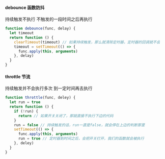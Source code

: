 #### debounce 函数防抖

持续触发不执行
不触发的一段时间之后再执行

```js
function debounce(func, delay) {
  let timeout
  return function () {
    clearTimeout(timeout) // 如果持续触发，那么就清除定时器，定时器的回调就不会执行。
    timeout = setTimeout(() => {
      func.apply(this, arguments)
    }, delay)
  }
}
```

#### throttle 节流

持续触发并不会执行多次
到一定时间再去执行

```js
function throttle(func, deley) {
  let run = true
  return function () {
    if (!run) {
      return // 如果开关关闭了，那就直接不执行下边的代码
    }
    run = false // 持续触发的话，run一直是false，就会停在上边的判断那里
    setTimeout(() => {
      func.apply(this, arguments)
      run = true // 定时器到时间之后，会把开关打开，我们的函数就会被执行
    }, deley)
  }
}
```
